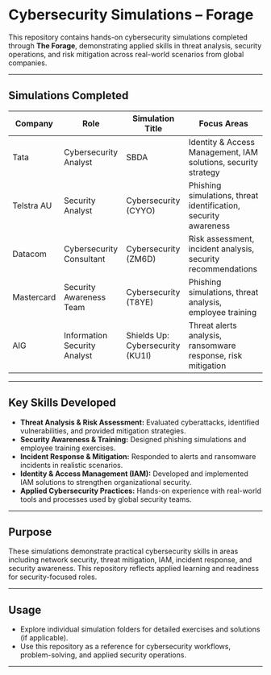 # Cybersecurity Simulations – Forage

This repository contains hands-on cybersecurity simulations completed through **The Forage**, demonstrating applied skills in threat analysis, security operations, and risk mitigation across real-world scenarios from global companies.

---

## Simulations Completed

| Company     | Role                        | Simulation Title                    | Focus Areas                                    |
|------------|-----------------------------|------------------------------------|------------------------------------------------|
| Tata       | Cybersecurity Analyst       | SBDA                               | Identity & Access Management, IAM solutions, security strategy |
| Telstra AU | Security Analyst            | Cybersecurity (CYYO)               | Phishing simulations, threat identification, security awareness |
| Datacom    | Cybersecurity Consultant    | Cybersecurity (ZM6D)               | Risk assessment, incident analysis, security recommendations |
| Mastercard | Security Awareness Team     | Cybersecurity (T8YE)               | Phishing simulations, threat analysis, employee training |
| AIG        | Information Security Analyst| Shields Up: Cybersecurity (KU1I)   | Threat alerts analysis, ransomware response, risk mitigation |

---

## Key Skills Developed

- **Threat Analysis & Risk Assessment:** Evaluated cyberattacks, identified vulnerabilities, and provided mitigation strategies.  
- **Security Awareness & Training:** Designed phishing simulations and employee training exercises.  
- **Incident Response & Mitigation:** Responded to alerts and ransomware incidents in realistic scenarios.  
- **Identity & Access Management (IAM):** Developed and implemented IAM solutions to strengthen organizational security.  
- **Applied Cybersecurity Practices:** Hands-on experience with real-world tools and processes used by global security teams.

---

## Purpose

These simulations demonstrate practical cybersecurity skills in areas including network security, threat mitigation, IAM, incident response, and security awareness. This repository reflects applied learning and readiness for security-focused roles.

---

## Usage

- Explore individual simulation folders for detailed exercises and solutions (if applicable).  
- Use this repository as a reference for cybersecurity workflows, problem-solving, and applied security operations.

---

